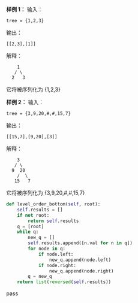

**样例 1：**
输入：
```
tree = {1,2,3}
```
输出：
```
[[2,3],[1]]
```
解释：
```
    1
   / \
  2   3
```
它将被序列化为 {1,2,3}  

**样例 2：**
输入：
```
tree = {3,9,20,#,#,15,7}
```
输出：
```
[[15,7],[9,20],[3]]
```
解释：
```
    3
   / \
  9  20
    /  \
   15   7
```
它将被序列化为 {3,9,20,#,#,15,7}



```python
def level_order_bottom(self, root):
	self.results = []
	if not root:
		return self.results
	q = [root]
	while q:
		new_q = []
		self.results.append([n.val for n in q])
		for node in q:
			if node.left:
				new_q.append(node.left)
			if node.right:
				new_q.append(node.right)
		q = new_q
	return list(reversed(self.results))
```
pass